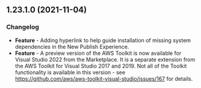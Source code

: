 ## 1.23.1.0 (2021-11-04)

### Changelog
- **Feature** - Adding hyperlink to help guide installation of missing system dependencies in the New Publish Experience.
- **Feature** - A preview version of the AWS Toolkit is now available for Visual Studio 2022 from the Marketplace. It is a separate extension from the AWS Toolkit for Visual Studio 2017 and 2019. Not all of the Toolkit functionality is available in this version - see https://github.com/aws/aws-toolkit-visual-studio/issues/167 for details.